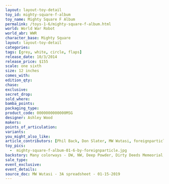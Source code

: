 ```yaml
---
layout: layout-toy-detail 
toy_id: mighty-square-f-album
toy_name: Mighty Square F Album
permalink: /toys-1-6/mighty-square-f-album.html
world: World War Robot
world_abr: WWR
character_base: Mighty Square
layout: layout-toy-detail
categories: 
tags: [grey, white, circle, flaps]
release_date: 10/3/2014
release_price: $155 
scale: one sixth
size: 12 inches
comes_with: 
edition_qty: 
chase: 
exclusive: 
secret_drop: 
sold_where: 
bamba_points: 
packaging_type: 
product_code: 0000000000000MSG
designer: Ashley Wood
makers: 
points_of_articulation: 
variants: 
you_might_also_like: 
article_contributors: [Phil Back, Don Slater, MW Wutasi, foreignparticle]
toy_pics: 
  -  mighty-square-f-album-01-6-by-foreignparticle.jpg
backstory: Many colorways - DW, NW, Deep Powder, Dirty Deeds Memeorial, DIY, Dutch Merc, F-Album, Fat Cloud, Fong John, Fremantle, Grave Digger, Hard Thirty, ISO, Jea Ricky, Legion, Lunar Defence, Medic, Meow CD, MOD Polymorphic, P18 Maid, PRU ZW, CCCP, ThreeA, Wanpi, WF DBG Jungler, Sand Devil 666th
sale_type: 
event_exclusive: 
event_details: 
source_doc: MW Wutasi - 3A spreadsheet - 01-15-2019
---
```

